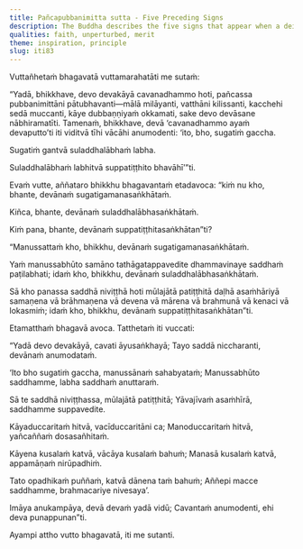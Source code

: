 ```yaml
---
title: Pañcapubbanimitta sutta - Five Preceding Signs
description: The Buddha describes the five signs that appear when a deity is about to pass away, and the three blessings that the gods give to the deity.
qualities: faith, unperturbed, merit
theme: inspiration, principle
slug: iti83
---
```


Vuttañhetaṁ bhagavatā vuttamarahatāti me sutaṁ:

“Yadā, bhikkhave, devo devakāyā cavanadhammo hoti, pañcassa pubbanimittāni pātubhavanti—mālā milāyanti, vatthāni kilissanti, kacchehi sedā muccanti, kāye dubbaṇṇiyaṁ okkamati, sake devo devāsane nābhiramatīti. Tamenaṁ, bhikkhave, devā ‘cavanadhammo ayaṁ devaputto’ti iti viditvā tīhi vācāhi anumodenti: ‘ito, bho, sugatiṁ gaccha.

Sugatiṁ gantvā suladdhalābhaṁ labha.

Suladdhalābhaṁ labhitvā suppatiṭṭhito bhavāhī’”ti.

Evaṁ vutte, aññataro bhikkhu bhagavantaṁ etadavoca: “kiṁ nu kho, bhante, devānaṁ sugatigamanasaṅkhātaṁ.

Kiñca, bhante, devānaṁ suladdhalābhasaṅkhātaṁ.

Kiṁ pana, bhante, devānaṁ suppatiṭṭhitasaṅkhātan”ti?

“Manussattaṁ kho, bhikkhu, devānaṁ sugatigamanasaṅkhātaṁ.

Yaṁ manussabhūto samāno tathāgatappavedite dhammavinaye saddhaṁ paṭilabhati; idaṁ kho, bhikkhu, devānaṁ suladdhalābhasaṅkhātaṁ.

Sā kho panassa saddhā niviṭṭhā hoti mūlajātā patiṭṭhitā daḷhā asaṁhāriyā samaṇena vā brāhmaṇena vā devena vā mārena vā brahmunā vā kenaci vā lokasmiṁ; idaṁ kho, bhikkhu, devānaṁ suppatiṭṭhitasaṅkhātan”ti.

Etamatthaṁ bhagavā avoca. Tatthetaṁ iti vuccati:

“Yadā devo devakāyā,
cavati āyusaṅkhayā;
Tayo saddā niccharanti,
devānaṁ anumodataṁ.

‘Ito bho sugatiṁ gaccha,
manussānaṁ sahabyataṁ;
Manussabhūto saddhamme,
labha saddhaṁ anuttaraṁ.

Sā te saddhā niviṭṭhassa,
mūlajātā patiṭṭhitā;
Yāvajīvaṁ asaṁhīrā,
saddhamme suppavedite.

Kāyaduccaritaṁ hitvā,
vacīduccaritāni ca;
Manoduccaritaṁ hitvā,
yañcaññaṁ dosasañhitaṁ.

Kāyena kusalaṁ katvā,
vācāya kusalaṁ bahuṁ;
Manasā kusalaṁ katvā,
appamāṇaṁ nirūpadhiṁ.

Tato opadhikaṁ puññaṁ,
katvā dānena taṁ bahuṁ;
Aññepi macce saddhamme,
brahmacariye nivesaya’.

Imāya anukampāya,
devā devaṁ yadā vidū;
Cavantaṁ anumodenti,
ehi deva punappunan”ti.

Ayampi attho vutto bhagavatā, iti me sutanti.
